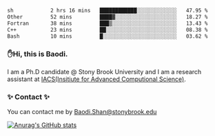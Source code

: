 <!--START_SECTION:waka-->

```txt
sh            2 hrs 16 mins   ████████████░░░░░░░░░░░░░   47.95 %
Other         52 mins         ████▓░░░░░░░░░░░░░░░░░░░░   18.27 %
Fortran       38 mins         ███▒░░░░░░░░░░░░░░░░░░░░░   13.43 %
C++           23 mins         ██░░░░░░░░░░░░░░░░░░░░░░░   08.38 %
Bash          10 mins         █░░░░░░░░░░░░░░░░░░░░░░░░   03.62 %
```

<!--END_SECTION:waka-->

### ✋Hi, this is Baodi. 

I am a Ph.D candidate @ Stony Brook University and I am a research assistant at [IACS(Insitiute for Advanced Computional Science)](https://iacs.stonybrook.edu/).

### ✨ Contact ✨

You can contact me by [Baodi.Shan@stonybrook.edu](mailto:Baodi.Shan@stonybrook.edu)

[![Anurag's GitHub stats](https://github-readme-stats.vercel.app/api?username=lwshanbd&theme=jolly&show_icons=true&count_private=true&include_all_commits=true)](https://github.com/anuraghazra/github-readme-stats)



<!--
**lwshanbd/lwshanbd** is a ✨ _special_ ✨ repository because its `README.md` (this file) appears on your GitHub profile.

Here are some ideas to get you started:

- 🔭 I’m currently working on ...
- 🌱 I’m currently learning ...
- 👯 I’m looking to collaborate on ...
- 🤔 I’m looking for help with ...
- 💬 Ask me about ...
- 📫 How to reach me: ...
- 😄 Pronouns: ...
- ⚡ Fun fact: ...
-->
